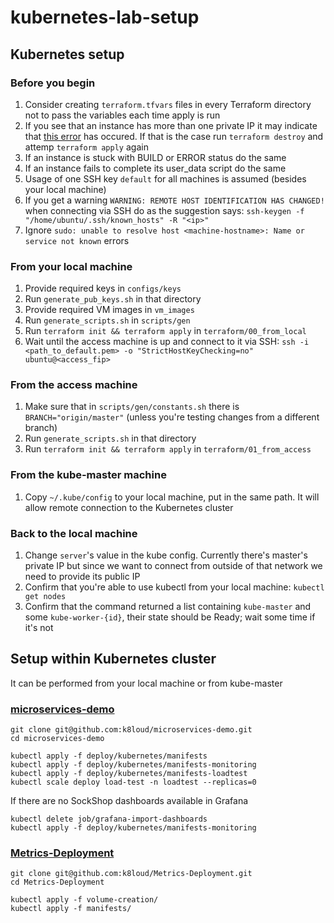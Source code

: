 # kubernetes-lab-setup
## Kubernetes setup
### Before you begin
1. Consider creating `terraform.tfvars` files in every Terraform directory not to pass the variables each time apply is
   run
2. If you see that an instance has more than one private IP it may indicate that
   [this error](https://github.com/k8loud/kubernetes-lab-setup/issues/10) has occured. If that is the case run
   `terraform destroy` and attemp `terraform apply` again
3. If an instance is stuck with BUILD or ERROR status do the same
4. If an instance fails to complete its user_data script do the same
5. Usage of one SSH key `default` for all machines is assumed (besides your local machine)
6. If you get a warning `WARNING: REMOTE HOST IDENTIFICATION HAS CHANGED!` when connecting via SSH do as the suggestion
   says: `ssh-keygen -f "/home/ubuntu/.ssh/known_hosts" -R "<ip>"`
7. Ignore `sudo: unable to resolve host <machine-hostname>: Name or service not known` errors

### From your local machine
1. Provide required keys in `configs/keys`
2. Run `generate_pub_keys.sh` in that directory
3. Provide required VM images in `vm_images`
4. Run `generate_scripts.sh` in `scripts/gen`
5. Run `terraform init && terraform apply` in `terraform/00_from_local`
6. Wait until the access machine is up and connect to it via SSH:
   `ssh -i <path_to_default.pem> -o "StrictHostKeyChecking=no" ubuntu@<access_fip>`

### From the access machine
1. Make sure that in `scripts/gen/constants.sh` there is `BRANCH="origin/master"` (unless you're testing changes from a
   different branch)
2. Run `generate_scripts.sh` in that directory
3. Run `terraform init && terraform apply` in `terraform/01_from_access`

### From the kube-master machine
1. Copy `~/.kube/config` to your local machine, put in the same path. It will allow remote connection to the Kubernetes
   cluster

### Back to the local machine
1. Change `server`'s value in the kube config. Currently there's master's private IP but since we want to connect from
   outside of that network we need to provide its public IP
2. Confirm that you're able to use kubectl from your local machine: `kubectl get nodes`
3. Confirm that the command returned a list containing `kube-master` and some `kube-worker-{id}`, their state should be
   Ready; wait some time if it's not

## Setup within Kubernetes cluster
It can be performed from your local machine or from kube-master

### [microservices-demo](https://github.com/k8loud/microservices-demo)
```
git clone git@github.com:k8loud/microservices-demo.git
cd microservices-demo

kubectl apply -f deploy/kubernetes/manifests
kubectl apply -f deploy/kubernetes/manifests-monitoring
kubectl apply -f deploy/kubernetes/manifests-loadtest
kubectl scale deploy load-test -n loadtest --replicas=0
```

If there are no SockShop dashboards available in Grafana 
```
kubectl delete job/grafana-import-dashboards
kubectl apply -f deploy/kubernetes/manifests-monitoring
```

### [Metrics-Deployment](https://github.com/k8loud/Metrics-Deployment)
```
git clone git@github.com:k8loud/Metrics-Deployment.git
cd Metrics-Deployment

kubectl apply -f volume-creation/
kubectl apply -f manifests/
```

